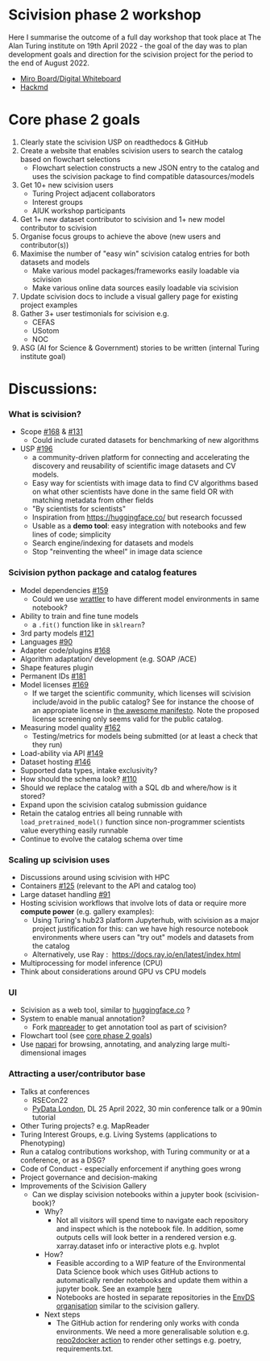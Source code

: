 # Scivision phase 2 workshop

Here I summarise the outcome of a full day workshop that took place at The Alan Turing institute on 19th April 2022 - the goal of the day was to plan development goals and direction for the scivision project for the period to the end of August 2022.

- [Miro Board/Digital Whiteboard](https://miro.com/welcomeonboard/UDBQRXlmTnFMZWZpNjZaczhCTG5JWU1yRlBMMGRsUHdvVmp6YnpjQVNtbVhnaUVLY3p0bmVkbEI3ZEZpTW5HanwzNDU4NzY0NTIzNTA5NDI3MDA3?share_link_id=934751878977)
- [Hackmd](https://hackmd.io/4LMa96ZlQAKJ7g_RuAT52w?both)

# Core phase 2 goals

1. Clearly state the scivision USP on readthedocs & GitHub
1. Create a website that enables scivision users to search the catalog based on flowchart selections
    - Flowchart selection constructs a new JSON entry to the catalog and uses the scivision package to find compatible datasources/models
2. Get 10+ new scivision users
    - Turing Project adjacent collaborators
    - Interest groups
    - AIUK workshop participants
3. Get 1+ new dataset contributor to scivision and 1+ new model contributor to scivision
4. Organise focus groups to achieve the above (new users and contributor(s))
5. Maximise the number of "easy win" scivision catalog entries for both datasets and models
    - Make various model packages/frameworks easily loadable via scivision
    - Make various online data sources easily loadable via scivision
6. Update scivision docs to include a visual gallery page for existing project examples
7. Gather 3+ user testimonials for scivision e.g. 
    - CEFAS
    - USotom
    - NOC
8. ASG (AI for Science & Government) stories to be written (internal Turing institute goal)

# Discussions:

### What is scivision?

- Scope [#168](https://github.com/alan-turing-institute/scivision/discussions/168) & [#131](https://github.com/alan-turing-institute/scivision/issues/131)
   -  Could include curated datasets for benchmarking of new algorithms
- USP [#196](https://github.com/alan-turing-institute/scivision/discussions/196)
   - a community-driven platform for connecting and accelerating the discovery and reusability of scientific image datasets and CV models.
   - Easy way for scientists with image data to find CV algorithms based on what other scientists have done in the same field OR with matching metadata from other fields
   - "By scientists for scientists"
   - Inspiration from https://huggingface.co/ but research focussed
   - Usable as a **demo tool**: easy integration with notebooks and few lines of code; simplicity
   - Search engine/indexing for datasets and models
   - Stop "reinventing the wheel" in image data science

### Scivision python package and catalog features

- Model dependencies [#159](https://github.com/alan-turing-institute/scivision/discussions/159)
    - Could we use [wrattler](https://www.turing.ac.uk/research/publications/wrattler-reproducible-live-and-polyglot-notebooks) to have different model environments in same notebook?
- Ability to train and fine tune models
    - a `.fit()` function like in `sklrearn`?
- 3rd party models [#121](https://github.com/alan-turing-institute/scivision/discussions/121)
- Languages [#90](https://github.com/alan-turing-institute/scivision/issues/90)
- Adapter code/plugins [#168](https://github.com/alan-turing-institute/scivision/discussions/168)
- Algorithm adaptation/ development (e.g. SOAP /ACE) 
- Shape features plugin
- Permanent IDs [#181](https://github.com/alan-turing-institute/scivision/discussions/181)
- Model licenses [#169](https://github.com/alan-turing-institute/scivision/discussions/169)
   - If we target the scientific community, which licenses will scivision include/avoid in the public catalog? See for instance the choose of an appropiate license in [the awesome manifesto](https://github.com/Open-Environmental-Science/awesome-open-hydrology/blob/master/awesome.md#choose-an-appropriate-license). Note the proposed license screening only seems valid for the public catalog.
- Measuring model quality [#162](https://github.com/alan-turing-institute/scivision/discussions/162)
    - Testing/metrics for models being submitted (or at least a check that they run)
- Load-ability via API [#149](https://github.com/alan-turing-institute/scivision/discussions/149)
- Dataset hosting [#146](https://github.com/alan-turing-institute/scivision/discussions/146)
- Supported data types, intake exclusivity?
- How should the schema look? [#110](https://github.com/alan-turing-institute/scivision/issues/110) 
- Should we replace the catalog with a SQL db and where/how is it stored?
- Expand upon the scivision catalog submission guidance
- Retain the catalog entries all being runnable with `load_pretrained_model()` function since non-programmer scientists value everything easily runnable
- Continue to evolve the catalog schema over time

### Scaling up scivision uses

- Discussions around using scivision with HPC
- Containers [#125](https://github.com/alan-turing-institute/scivision/discussions/125) (relevant to the API and catalog too)
- Large dataset handling [#91](https://github.com/alan-turing-institute/scivision/issues/91)
- Hosting scivision workflows that involve lots of data or require more **compute power** (e.g. gallery examples):
    - Using Turing's hub23 platform Jupyterhub, with scivision as a major project justification for this: can we have high resource notebook environments where users can "try out" models and datasets from the catalog
    - Alternatively, use Ray : 
    https://docs.ray.io/en/latest/index.html
- Multiprocessing for model inference (CPU)
- Think about considerations around GPU vs CPU models

### UI

- Scivision as a web tool, similar to [huggingface.co](https://huggingface.co/) ?
- System to enable manual annotation?
    - Fork [mapreader](https://www.researchgate.net/publication/356663348_MapReader_A_Computer_Vision_Pipeline_for_the_Semantic_Exploration_of_Maps_at_Scale) to get annotation tool as part of scivision?
- Flowchart tool (see [core phase 2 goals](#core-phase-2-goals))
- Use [napari](https://napari.org/) for browsing, annotating, and analyzing large multi-dimensional images

### Attracting a user/contributor base

- Talks at conferences
   - RSECon22
   - [PyData London](https://london.pydata.org/), DL 25 April 2022, 30 min conference talk or a 90min tutorial
- Other Turing projects? e.g. MapReader
- Turing Interest Groups, e.g. Living Systems (applications to Phenotyping)
- Run a catalog contributions workshop, with Turing community or at a conference, or as a DSG?
- Code of Conduct - especially enforcement if anything goes wrong
- Project governance and decision-making
- Improvements of the Scivision Gallery
   - Can we display scivision notebooks within a jupyter book (scivision-book)?
       - Why?
           - Not all visitors will spend time to navigate each repository and inspect which is the notebook file. In addition, some outputs cells will look better in a rendered version e.g. xarray.dataset info or interactive plots e.g. hvplot
       - How?
           - Feasible according to a WIP feature of the Environmental Data Science book which uses GitHub actions to automatically render notebooks and update them within a jupyter book. See an example [here](https://environmental-ds-book.github.io/EnvDSBookv2/welcome.html)
           - Notebooks are hosted in separate repositories in the [EnvDS organisation](https://github.com/Environmental-DS-Book/EnvDSBookv2) similar to the scivision gallery.
       - Next steps
           - The GitHub action for rendering only works with conda environments. We need a more generalisable solution e.g. [repo2docker action](https://github.com/jupyterhub/repo2docker-action) to render other settings e.g. poetry, requirements.txt.